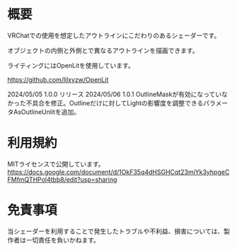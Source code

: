 # 概要
VRChatでの使用を想定したアウトラインにこだわりのあるシェーダーです。

オブジェクトの内側と外側とで異なるアウトラインを描画できます。

ライティングにはOpenLitを使用しています。

https://github.com/lilxyzw/OpenLit

2024/05/05 1.0.0 リリース
2024/05/06 1.0.1 OutlineMaskが有効になっていなかった不具合を修正。Outlineだけに対してLightの影響度を調整できるパラメータAsOutlineUnlitを追加。


# 利用規約
MITライセンスで公開しています。
https://docs.google.com/document/d/1OkF35q4dHSGHCqt23miYk3yhpgeCFMfmQTHPol4tbb8/edit?usp=sharing


# 免責事項
当シェーダーを利用することで発生したトラブルや不利益、損害については、製作者は一切責任を負いかねます。

